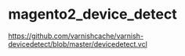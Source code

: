 # magento2_device_detect

https://github.com/varnishcache/varnish-devicedetect/blob/master/devicedetect.vcl
